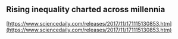 ## Rising inequality charted across millennia
  
  [https://www.sciencedaily.com/releases/2017/11/171115130853.htm](https://www.sciencedaily.com/releases/2017/11/171115130853.htm)